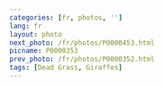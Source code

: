 ```yaml
---
categories: [fr, photos, '']
lang: fr
layout: photo
next_photo: /fr/photos/P0000453.html
picname: P0000353
prev_photo: /fr/photos/P0000352.html
tags: [Dead Grass, Giraffes]
---
```

